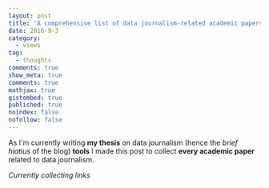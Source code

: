 ```yaml
---
layout: post
title: "A comprehensive list of data journalism-related academic papers"
date: 2016-9-3
category:
  - views
tag:
  - thoughts
comments: true
show_meta: true
comments: true
mathjax: true
gistembed: true
published: true
noindex: false
nofollow: false
---
```


As I'm currently writing **my thesis** on data journalism (hence the *brief hiatius* of the blog) **tools** I made this post to collect **every academic paper** related to data journalism.

<!--more-->

*Currently collecting links*
